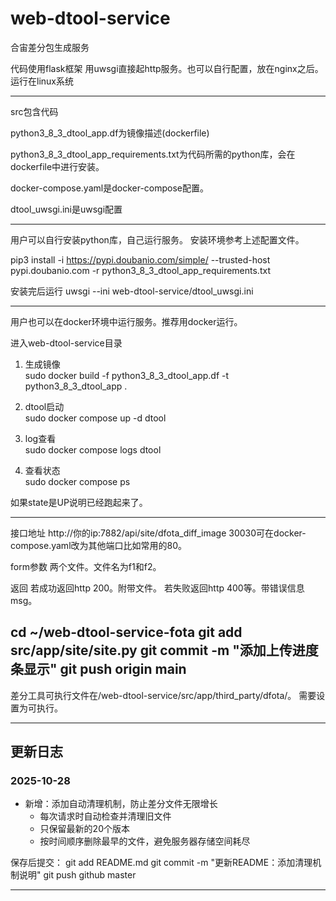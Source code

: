 # web-dtool-service

合宙差分包生成服务

代码使用flask框架
用uwsgi直接起http服务。也可以自行配置，放在nginx之后。
运行在linux系统

---

src包含代码

python3_8_3_dtool_app.df为镜像描述(dockerfile)

python3_8_3_dtool_app_requirements.txt为代码所需的python库，会在dockerfile中进行安装。

docker-compose.yaml是docker-compose配置。

dtool_uwsgi.ini是uwsgi配置

---

用户可以自行安装python库，自己运行服务。
安装环境参考上述配置文件。

pip3 install -i https://pypi.doubanio.com/simple/ --trusted-host pypi.doubanio.com -r python3_8_3_dtool_app_requirements.txt

安装完后运行
uwsgi --ini web-dtool-service/dtool_uwsgi.ini

---

用户也可以在docker环境中运行服务。推荐用docker运行。

进入web-dtool-service目录

1. 生成镜像  
sudo docker build -f python3_8_3_dtool_app.df -t python3_8_3_dtool_app .

2. dtool启动  
sudo docker compose up -d dtool

3. log查看  
sudo docker compose logs dtool

4. 查看状态  
sudo docker compose ps

如果state是UP说明已经跑起来了。

---

接口地址
http://你的ip:7882/api/site/dfota_diff_image
30030可在docker-compose.yaml改为其他端口比如常用的80。

form参数
两个文件。文件名为f1和f2。   

返回
若成功返回http 200。附带文件。
若失败返回http 400等。带错误信息msg。

  cd ~/web-dtool-service-fota
  git add src/app/site/site.py
  git commit -m "添加上传进度条显示"
  git push origin main
---

差分工具可执行文件在/web-dtool-service/src/app/third_party/dfota/。
需要设置为可执行。

---
  ## 更新日志

  ### 2025-10-28
  - 新增：添加自动清理机制，防止差分文件无限增长
    - 每次请求时自动检查并清理旧文件
    - 只保留最新的20个版本
    - 按时间顺序删除最早的文件，避免服务器存储空间耗尽

  保存后提交：
  git add README.md
  git commit -m "更新README：添加清理机制说明"
  git push github master

  ---

